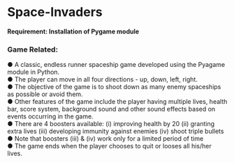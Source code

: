 # Space-Invaders
**Requirement: Installation of Pygame module** 
### Game Related: 
● A classic, endless runner spaceship game developed using the Pyagame module in Python.  
●	The player can move in all four directions -  up, down, left, right.   
●	The objective of the game is to shoot down as many enemy spaceships as possible or avoid them.  
●	Other features of the game include the player having multiple lives, health bar, score system, background sound and other sound effects based on events occurring in the game.   
●	There are 4 boosters available: (i) improving health by 20 (ii) granting extra lives (iii) developing immunity against enemies (iv) shoot triple bullets    
● Note that boosters (iii) & (iv) work only for a limited period of time       
● The game ends when the player chooses to quit or looses all his/her lives.  


